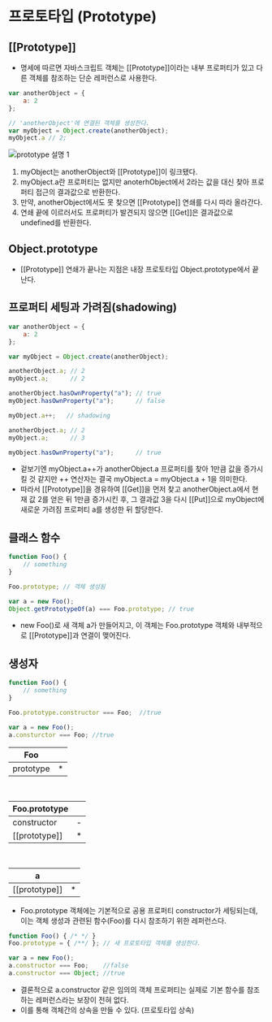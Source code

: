 # 프로토타입 (Prototype)
## [[Prototype]]
* 명세에 따르면 자바스크립트 객체는 [[Prototype]]이라는 내부 프로퍼티가 있고 다른 객체를 참조하는 단순 레퍼런스로 사용한다.

```javascript
var anotherObject = {
    a: 2
};

// 'anotherObject'에 연결된 객체를 생성한다.
var myObject = Object.create(anotherObject);
myObject.a // 2;
```

![prototype 설명 1](https://pinkstarfish.github.io/img/javascript/prototype.1.png)

1. myObject는 anotherObject와 [[Prototype]]이 링크됐다.
1. myObject.a란 프로퍼티는 없지만 anoterhObject에서 2라는 값을 대신 찾아 프로퍼티 접근의 결과값으로 반환한다.
1. 만약, anotherObject에서도 못 찾으면 [[Prototype]] 연쇄를 다시 따라 올라간다.
1. 연쇄 끝에 이르러서도 프로퍼티가 발견되지 않으면 [[Get]]은 결과값으로 undefined를 반환한다.

## Object.prototype
* [[Prototype]] 연쇄가 끝나는 지점은 내장 프로토타입 Object.prototype에서 끝난다.

## 프로퍼티 세팅과 가려짐(shadowing)
```javascript
var anotherObject = {
    a: 2
};

var myObject = Object.create(anotherObject);

anotherObject.a; // 2
myObject.a;      // 2

anotherObject.hasOwnProperty("a"); // true
myObject.hasOwnProperty("a");      // false

myObject.a++;   // shadowing

anotherObject.a; // 2
myObject.a;      // 3

myObject.hasOwnProperty("a");      // true
```

* 겉보기엔 myObject.a++가 anotherObject.a 프로퍼티를 찾아 1만큼 값을 증가시킬 것 같지만 ++ 연산자는 결국 myObject.a = myObject.a + 1을 의미한다.
* 따라서 [[Prototype]]을 경유하여 [[Get]]을 먼저 찾고 anotherObject.a에서 현재 값 2를 얻은 뒤 1만큼 증가시킨 후, 그 결과값 3을 다시 [[Put]]으로 myObject에 새로운 가려짐 프로퍼티 a를 생성한 뒤 할당한다.

## 클래스 함수
```javascript
function Foo() {
    // something
}

Foo.prototype; // 객체 생성됨

var a = new Foo();
Object.getPrototypeOf(a) === Foo.prototype; // true
```

* new Foo()로 새 객체 a가 만들어지고, 이 객체는 Foo.prototype 객체와 내부적으로 [[Prototype]]과 연결이 맺어진다.

## 생성자

```javascript
function Foo() {
    // something
}

Foo.prototype.constructor === Foo;  //true

var a = new Foo();
a.consturctor === Foo; //true
```

|Foo||
| ---- | ---- |
|   prototype   | * |

<br>

|Foo.prototype|| 
| ---- | ---- |
|  constructor  | - |
| [[prototype]] | * |

<br>

|a||
| ---- | ---- |
| [[prototype]] | * |      

* Foo.prototype 객체에는 기본적으로 공용 프로퍼티 constructor가 세팅되는데, 이는 객체 생성과 관련된 함수(Foo)를 다시 참조하기 위한 레퍼런스다.


```javascript
function Foo() { /* */ }
Foo.prototype = { /**/ }; // 새 프로토타입 객체를 생성한다.

var a = new Foo();
a.constructor === Foo;    //false
a.constructor === Object; //true
```

* 결론적으로 a.constructor 같은 임의의 객체 프로퍼티는 실제로 기본 함수를 참조하는 레퍼런스라는 보장이 전혀 없다.
* 이를 통해 객체간의 상속을 만들 수 있다. (프로토타입 상속)